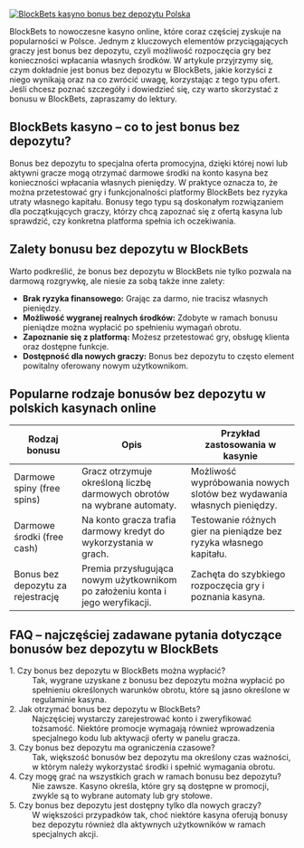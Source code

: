 [![BlockBets kasyno bonus bez depozytu Polska](https://123-caf.pages.dev/gitsignup.png)](https://vrmoo.ru/Bt82HjjY)

<p>BlockBets to nowoczesne kasyno online, które coraz częściej zyskuje na popularności w Polsce. Jednym z kluczowych elementów przyciągających graczy jest bonus bez depozytu, czyli możliwość rozpoczęcia gry bez konieczności wpłacania własnych środków. W artykule przyjrzymy się, czym dokładnie jest bonus bez depozytu w BlockBets, jakie korzyści z niego wynikają oraz na co zwrócić uwagę, korzystając z tego typu ofert. Jeśli chcesz poznać szczegóły i dowiedzieć się, czy warto skorzystać z bonusu w BlockBets, zapraszamy do lektury.</p>  <h2>BlockBets kasyno – co to jest bonus bez depozytu?</h2> <p>Bonus bez depozytu to specjalna oferta promocyjna, dzięki której nowi lub aktywni gracze mogą otrzymać darmowe środki na konto kasyna bez konieczności wpłacania własnych pieniędzy. W praktyce oznacza to, że można przetestować gry i funkcjonalności platformy BlockBets bez ryzyka utraty własnego kapitału. Bonusy tego typu są doskonałym rozwiązaniem dla początkujących graczy, którzy chcą zapoznać się z ofertą kasyna lub sprawdzić, czy konkretna platforma spełnia ich oczekiwania.</p>  <h2>Zalety bonusu bez depozytu w BlockBets</h2> <p>Warto podkreślić, że bonus bez depozytu w BlockBets nie tylko pozwala na darmową rozgrywkę, ale niesie za sobą także inne zalety:</p> <ul> <li><strong>Brak ryzyka finansowego:</strong> Grając za darmo, nie tracisz własnych pieniędzy.</li> <li><strong>Możliwość wygranej realnych środków:</strong> Zdobyte w ramach bonusu pieniądze można wypłacić po spełnieniu wymagań obrotu.</li> <li><strong>Zapoznanie się z platformą:</strong> Możesz przetestować gry, obsługę klienta oraz dostępne funkcje.</li> <li><strong>Dostępność dla nowych graczy:</strong> Bonus bez depozytu to często element powitalny oferowany nowym użytkownikom.</li> </ul>  <h2>Popularne rodzaje bonusów bez depozytu w polskich kasynach online</h2> <table>   <thead>     <tr>       <th>Rodzaj bonusu</th>       <th>Opis</th>       <th>Przykład zastosowania w kasynie</th>     </tr>   </thead>   <tbody>     <tr>       <td>Darmowe spiny (free spins)</td>       <td>Gracz otrzymuje określoną liczbę darmowych obrotów na wybrane automaty.</td>       <td>Możliwość wypróbowania nowych slotów bez wydawania własnych pieniędzy.</td>     </tr>     <tr>       <td>Darmowe środki (free cash)</td>       <td>Na konto gracza trafia darmowy kredyt do wykorzystania w grach.</td>       <td>Testowanie różnych gier na pieniądze bez ryzyka własnego kapitału.</td>     </tr>     <tr>       <td>Bonus bez depozytu za rejestrację</td>       <td>Premia przysługująca nowym użytkownikom po założeniu konta i jego weryfikacji.</td>       <td>Zachęta do szybkiego rozpoczęcia gry i poznania kasyna.</td>     </tr>   </tbody> </table>  <h2>FAQ – najczęściej zadawane pytania dotyczące bonusów bez depozytu w BlockBets</h2> <dl>   <dt>1. Czy bonus bez depozytu w BlockBets można wypłacić?</dt>   <dd>Tak, wygrane uzyskane z bonusu bez depozytu można wypłacić po spełnieniu określonych warunków obrotu, które są jasno określone w regulaminie kasyna.</dd>    <dt>2. Jak otrzymać bonus bez depozytu w BlockBets?</dt>   <dd>Najczęściej wystarczy zarejestrować konto i zweryfikować tożsamość. Niektóre promocje wymagają również wprowadzenia specjalnego kodu lub aktywacji oferty w panelu gracza.</dd>    <dt>3. Czy bonus bez depozytu ma ograniczenia czasowe?</dt>   <dd>Tak, większość bonusów bez depozytu ma określony czas ważności, w którym należy wykorzystać środki i spełnić wymagania obrotu.</dd>    <dt>4. Czy mogę grać na wszystkich grach w ramach bonusu bez depozytu?</dt>   <dd>Nie zawsze. Kasyno określa, które gry są dostępne w promocji, zwykle są to wybrane automaty lub gry stołowe.</dd>    <dt>5. Czy bonus bez depozytu jest dostępny tylko dla nowych graczy?</dt>   <dd>W większości przypadków tak, choć niektóre kasyna oferują bonusy bez depozytu również dla aktywnych użytkowników w ramach specjalnych akcji.</dd> </dl>